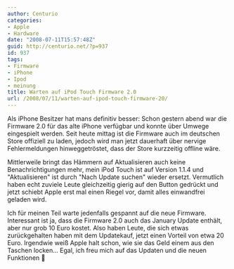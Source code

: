 ```yaml
---
author: Centurio
categories:
- Apple
- Hardware
date: "2008-07-11T15:57:48Z"
guid: http://centurio.net/?p=937
id: 937
tags:
- Firmware
- iPhone
- Ipod
- meinung
title: Warten auf iPod Touch Firmware 2.0
url: /2008/07/11/warten-auf-ipod-touch-firmware-20/
---
```

Als iPhone Besitzer hat mans definitiv besser: Schon gestern abend war die Firmware 2.0 für das alte iPhone verfügbar und konnte über Umwege eingespielt werden. Seit heute mittag ist die Firmware auch im deutschen Store offiziell zu laden, jedoch wird man jetzt dauerhaft über nervige Fehlermeldungen hinweggetröstet, dass der Store kurzzeitig offline wäre.

Mittlerweile bringt das Hämmern auf Aktualisieren auch keine Benachrichtigungen mehr, mein iPod Touch ist auf Version 1.1.4 und  "Aktualisieren" ist durch  "Nach Update suchen" wieder ersetzt. Vermutlich haben echt zuviele Leute gleichzeitig gierig auf den Button gedrückt und jetzt schiebt Apple erst mal einen Riegel vor, damit alles einwandfrei geladen wird.

Ich für meinen Teil warte jedenfalls gespannt auf die neue Firmware. Interessant ist ja, dass die Firmware 2.0 auch das January Update enthält, aber nur grob 10 Euro kostet. Also haben Leute, die sich etwas zurückgehalten haben mit dem Updatekauf, jetzt einen Vorteil von etwa 20 Euro. Irgendwie weiß Apple halt schon, wie sie das Geld einem aus den Taschen locken... Egal, ich freu mich auf das Updaten und die neuen Funktionen 🙂